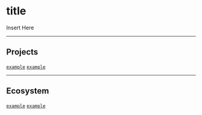 # title
<p align="justify">
Insert Here
</p>

---
## Projects
[`example`]() [`example`]()

---
## Ecosystem
[`example`]() [`example`]()
